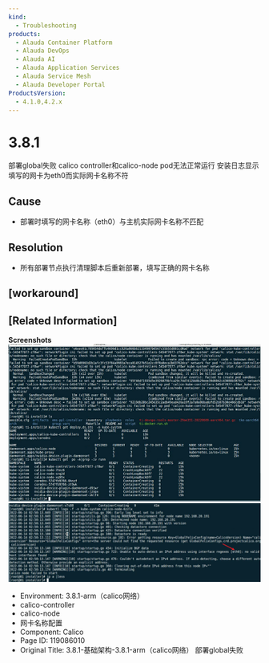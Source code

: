 ```yaml
---
kind:
  - Troubleshooting
products:
  - Alauda Container Platform
  - Alauda DevOps
  - Alauda AI
  - Alauda Application Services
  - Alauda Service Mesh
  - Alauda Developer Portal
ProductsVersion:
  - 4.1.0,4.2.x
---
```

<!-- A type of document that involves encountering a fault, diagnosing it, performing root cause analysis, and providing solutions. -->

# 3.8.1

部署global失败 calico controller和calico-node pod无法正常运行 安装日志显示填写的网卡为eth0而实际网卡名称不符

## Cause
- 部署时填写的网卡名称（eth0）与主机实际网卡名称不匹配

## Resolution
- 所有部署节点执行清理脚本后重新部署，填写正确的网卡名称

## [workaround]

## [Related Information]
**Screenshots**
![](assets/3-8-1-ji-chu-jia-gou-3-8-1-arm-calicowang-luo-bu-shu-globalshi-bai/image2022-6-30_14-47-13.png)
![image_1655176222065_pah28.png](assets/3-8-1-ji-chu-jia-gou-3-8-1-arm-calicowang-luo-bu-shu-globalshi-bai/image_1655176222065_pah28.png)
- Environment: 3.8.1-arm（calico网络）
- calico-controller
- calico-node
- 网卡名称配置
- Component: Calico
- Page ID: 119086010
- Original Title: 3.8.1-基础架构-3.8.1-arm（calico网络） 部署global失败
